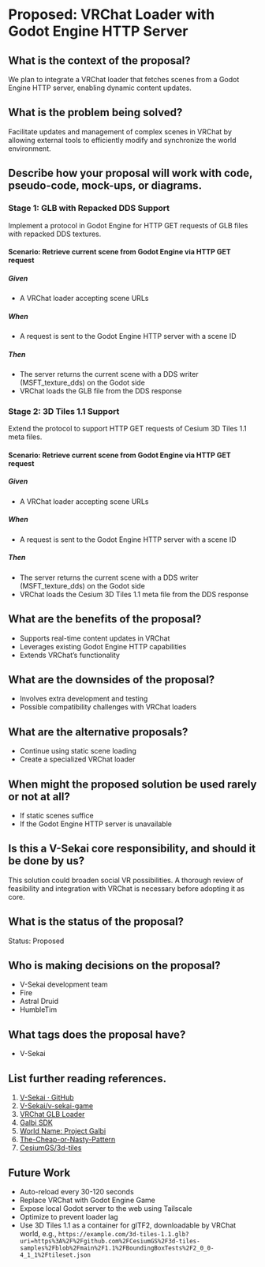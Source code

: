 # Proposed: VRChat Loader with Godot Engine HTTP Server

## What is the context of the proposal?

We plan to integrate a VRChat loader that fetches scenes from a Godot Engine HTTP server, enabling dynamic content updates.

## What is the problem being solved?

Facilitate updates and management of complex scenes in VRChat by allowing external tools to efficiently modify and synchronize the world environment.

## Describe how your proposal will work with code, pseudo-code, mock-ups, or diagrams.

### Stage 1: GLB with Repacked DDS Support

Implement a protocol in Godot Engine for HTTP GET requests of GLB files with repacked DDS textures.

#### Scenario: Retrieve current scene from Godot Engine via HTTP GET request

##### Given

- A VRChat loader accepting scene URLs

##### When

- A request is sent to the Godot Engine HTTP server with a scene ID

##### Then

- The server returns the current scene with a DDS writer (MSFT_texture_dds) on the Godot side
- VRChat loads the GLB file from the DDS response

### Stage 2: 3D Tiles 1.1 Support

Extend the protocol to support HTTP GET requests of Cesium 3D Tiles 1.1 meta files.

#### Scenario: Retrieve current scene from Godot Engine via HTTP GET request

##### Given

- A VRChat loader accepting scene URLs

##### When

- A request is sent to the Godot Engine HTTP server with a scene ID

##### Then

- The server returns the current scene with a DDS writer (MSFT_texture_dds) on the Godot side
- VRChat loads the Cesium 3D Tiles 1.1 meta file from the DDS response

## What are the benefits of the proposal?

- Supports real-time content updates in VRChat
- Leverages existing Godot Engine HTTP capabilities
- Extends VRChat’s functionality

## What are the downsides of the proposal?

- Involves extra development and testing
- Possible compatibility challenges with VRChat loaders

## What are the alternative proposals?

- Continue using static scene loading
- Create a specialized VRChat loader

## When might the proposed solution be used rarely or not at all?

- If static scenes suffice
- If the Godot Engine HTTP server is unavailable

## Is this a V-Sekai core responsibility, and should it be done by us?

This solution could broaden social VR possibilities. A thorough review of feasibility and integration with VRChat is necessary before adopting it as core.

## What is the status of the proposal?

Status: Proposed <!-- Draft | Proposed | Rejected | Accepted | Deprecated | Superseded by -->

## Who is making decisions on the proposal?

- V-Sekai development team
- Fire
- Astral Druid
- HumbleTim

## What tags does the proposal have?

- V-Sekai

## List further reading references.

1. [V-Sekai · GitHub](https://github.com/v-sekai)
2. [V-Sekai/v-sekai-game](https://github.com/v-sekai/v-sekai-game)
3. [VRChat GLB Loader](https://github.com/vr-voyage/vrchat-glb-loader)
4. [Galbi SDK](https://galbi-sdk-docs.pages.dev/en/)
5. [World Name: Project Galbi](https://vrchat.com/home/launch?worldId=wrld_068ed758-68b1-40bc-b647-f54c3b3d92fc)
6. [The-Cheap-or-Nasty-Pattern](https://zguide.zeromq.org/docs/chapter7/#The-Cheap-or-Nasty-Pattern)
7. [CesiumGS/3d-tiles](https://github.com/CesiumGS/3d-tiles)

## Future Work

- Auto-reload every 30-120 seconds
- Replace VRChat with Godot Engine Game
- Expose local Godot server to the web using Tailscale
- Optimize to prevent loader lag
- Use 3D Tiles 1.1 as a container for glTF2, downloadable by VRChat world, e.g., `https://example.com/3d-tiles-1.1.glb?uri=https%3A%2F%2Fgithub.com%2FCesiumGS%2F3d-tiles-samples%2Fblob%2Fmain%2F1.1%2FBoundingBoxTests%2F2_0_0-4_1_1%2Ftileset.json`

